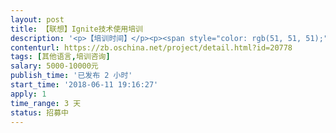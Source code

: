 ```yaml
---                
layout: post       
title: 【联想】Ignite技术使用培训           
description: '<p>【培训时间】</p><p><span style="color: rgb(51, 51, 51);">2018-6-15（周五）</span></p><p><span style="color: rgb(51, 51, 51);">【培训地点】</span></p><p><span style="color: rgb(51, 51, 51);">北京</span></p><p>【培训内容】</p><p>技术培训要包含一些培训点：</p><p>1. Ignite 作为RDBMS的缓存,能否不同Cache 进行Join ?</p><p>2. Ignite 数据库能不能和RDBMS 同步? 有没有方案?</p><p>3. Ignite 作为Cache 性能怎么样? 有没有相关报告?</p><p>4. Ignite 作为 RDBMS 性能怎么样? 有无报告?</p><p>5. Ignite Cache的查询性能是不是线性的? (增加Cache的记录数,不影响单条的查询性能 ?)</p><p>6. Ignite 的内存消耗怎么样? (文本数据加载到Cache ,内存按什么比例增加? 同样的数据,RDBMS 和Ignite SQL 内存占用怎么样?)</p><p>7. Ignite 加速Hadoop ,性能提高多少?</p><p>8. Ignite 加速Spark 有哪些方案? 效果怎么样?</p><p>9. Ignite 并行计算提高Web的响应时间?</p><p>10. Ignite 有无响应式计算的案例( 类似于 RxJava ,reactor等)</p><p>11. Ignite的Cluster 实际上怎么样? 能否保障高可用?</p><p>12. Ignite 调优有哪些好的经验?</p><p>13. Ignite 配置又没最佳实践 ?</p><p>【验收方式】</p><p>完成培训内容。</p>'     
contenturl: https://zb.oschina.net/project/detail.html?id=20778      
tags: [其他语言,培训咨询]            
salary: 5000-10000元          
publish_time: '已发布 2 小时'         
start_time: '2018-06-11 19:16:27'           
apply: 1                   
time_range: 3 天              
status: 招募中                  
---                 
```

